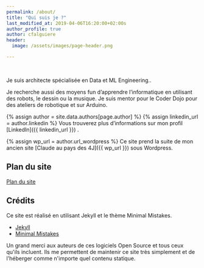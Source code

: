 ```yaml
---
permalink: /about/
title: "Qui suis je ?"
last_modified_at: 2019-04-06T16:20:00+02:00s
author_profile: true
author: cfalguiere
header:
  image: /assets/images/page-header.png

---
```

<br/>

Je suis architecte spécialisée en Data et ML Engineering..

Je recherche aussi des moyens fun d’apprendre l’informatique en utilisant des robots, le dessin ou la musique. Je suis mentor pour le Coder Dojo pour des ateliers de robotique et sur Arduino.
<!-- site toutenalgo -->

{% assign author = site.data.authors[page.author] %}
{% assign linkedin_url = author.linkedin %}
Vous trouverez plus d’informations sur mon profil [LinkedIn]({{ linkedin_url }}) .

{% assign wp_url = author.url_wordpress %}
Ce site prend la suite de mon ancien site [Claude au pays des 4J]({{ wp_url }}) sous Wordpress.

## Plan du site

[Plan du site]({{site.baseurl}}/plan/)

## Crédits

Ce site est réalisé en utilisant Jekyll et le thème Minimal Mistakes.

- [Jekyll](https://jekyllrb.com/)
- [Minimal Mistakes](https://mmistakes.github.io/minimal-mistake)

Un grand merci aux auteurs de ces logiciels Open Source et tous ceux qu'ils incluent. Ils me permettent de maintenir ce site très simplement et de l'héberger comme n'importe quel contenu statique.
